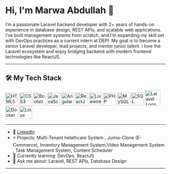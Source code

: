 # Hi, I'm Marwa Abdullah 👋

I’m a passionate Laravel backend developer with 2+ years of hands-on experience in database design, REST APIs, and scalable web applications. I’ve built management systems from scratch, and I’m expanding my skill set with DevOps practices as a current intern at DEPI. My goal is to become a senior Laravel developer, lead projects, and mentor junior talent. I love the Laravel ecosystem and enjoy bridging backend with modern frontend technologies like ReactJS.

---
## 🛠️ My Tech Stack

<p>
  <img src="https://cdn.jsdelivr.net/gh/devicons/devicon/icons/html5/html5-original.svg" alt="HTML5" width="40" height="40"/>
  <img src="https://cdn.jsdelivr.net/gh/devicons/devicon/icons/css3/css3-original.svg" alt="CSS3" width="40" height="40"/>
  <img src="https://cdn.jsdelivr.net/gh/devicons/devicon/icons/bootstrap/bootstrap-original.svg" alt="Bootstrap" width="40" height="40"/>
  <img src="https://cdn.jsdelivr.net/gh/devicons/devicon/icons/javascript/javascript-original.svg" alt="JavaScript" width="40" height="40"/>
  <img src="https://cdn.jsdelivr.net/gh/devicons/devicon/icons/angularjs/angularjs-original.svg" alt="Angular" width="40" height="40"/>
  <img src="https://cdn.jsdelivr.net/gh/devicons/devicon/icons/react/react-original.svg" alt="ReactJS" width="40" height="40"/>
  <img src="https://laravel-livewire.com/img/logo.svg" alt="Livewire" width="40" height="40"/>
  <img src="https://cdn.jsdelivr.net/gh/devicons/devicon/icons/php/php-original.svg" alt="PHP" width="40" height="40"/>
  <img src="https://cdn.jsdelivr.net/gh/devicons/devicon/icons/mysql/mysql-original.svg" alt="MySQL" width="40" height="40"/>
  <img src="https://cdn.jsdelivr.net/gh/devicons/devicon/icons/microsoftsqlserver/microsoftsqlserver-plain.svg" alt="SQL Server" width="40" height="40"/>
  <img src="https://laravel.com/img/logomark.min.svg" alt="Laravel Logo" width="48" height="48" />
  <img src="https://cdn.jsdelivr.net/gh/devicons/devicon/icons/docker/docker-original.svg" alt="Docker" width="40" height="40"/>
<img src="https://cdn.jsdelivr.net/gh/devicons/devicon/icons/linux/linux-original.svg" alt="Linux" width="40" height="40"/>
</p>

---
- 🔗 [LinkedIn](https://www.linkedin.com/in/marwa-abdullah-cs/)
- ⚡ Projects: Multi-Tenant helathcare System , Jumia-Clone (E-Commerce), Inventory Management System,Video Management System , Task Management System, Content Scheduler
- 🌱 Currently learning: DevOps, ReactJS
- 💬 Ask me about: Laravel, REST APIs, Database Design

---


